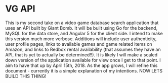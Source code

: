 # VG API
This is my second take on a video game database search application that uses an API built by Giant Bomb. It will be built using Go for the backend, MySQL for the data store, and Angular 5 for the client side. I intend to make this version much more verbose. Additions will include user authenticity, user profile pages, links to available games and game related items on Amazon, and links to Redbox rental availability (that assumes they have an API, that is yet to actually be determined!!). It is likely I will make a scaled down version of the application available for view once I get to that point. I aim to have that up by April 15th, 2018.  As the app grows, I will refine this document - currently it is a simple explanation of my intentions. NOW LETS BUILD THIS THING!